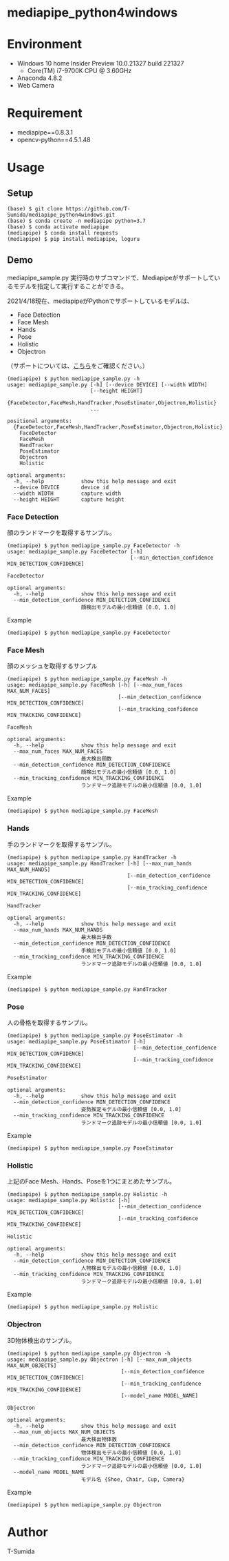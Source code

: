 # mediapipe_python4windows

# Environment
- Windows 10 home Insider Preview 10.0.21327 build 221327
  - Core(TM) i7-9700K CPU @ 3.60GHz
- Anaconda 4.8.2
- Web Camera

# Requirement
- mediapipe==0.8.3.1
- opencv-python==4.5.1.48


# Usage
## Setup
```
(base) $ git clone https://github.com/T-Sumida/mediapipe_python4windows.git
(base) $ conda create -n mediapipe python=3.7
(base) $ conda activate mediapipe
(mediapipe) $ conda install requests
(mediapipe) $ pip install mediapipe, loguru
```

## Demo

mediapipe_sample.py 実行時のサブコマンドで、Mediapipeがサポートしているモデルを指定して実行することができる。

2021/4/18現在、mediapipeがPythonでサポートしているモデルは、
- Face Detection
- Face Mesh
- Hands
- Pose
- Holistic
- Objectron

（サポートについては、[こちら](https://github.com/google/mediapipe)をご確認ください。）


```
(mediapipe) $ python mediapipe_sample.py -h
usage: mediapipe_sample.py [-h] [--device DEVICE] [--width WIDTH]
                           [--height HEIGHT]
                           {FaceDetector,FaceMesh,HandTracker,PoseEstimator,Objectron,Holistic}
                           ...

positional arguments:
  {FaceDetector,FaceMesh,HandTracker,PoseEstimator,Objectron,Holistic}
    FaceDetector
    FaceMesh
    HandTracker
    PoseEstimator
    Objectron
    Holistic

optional arguments:
  -h, --help            show this help message and exit
  --device DEVICE       device id
  --width WIDTH         capture width
  --height HEIGHT       capture height
```

### Face Detection
顔のランドマークを取得するサンプル。
```
(mediapipe) $ python mediapipe_sample.py FaceDetector -h
usage: mediapipe_sample.py FaceDetector [-h]
                                        [--min_detection_confidence MIN_DETECTION_CONFIDENCE]

FaceDetector

optional arguments:
  -h, --help            show this help message and exit
  --min_detection_confidence MIN_DETECTION_CONFIDENCE
                        顔検出モデルの最小信頼値 [0.0, 1.0]
```

Example
```
(mediapipe) $ python mediapipe_sample.py FaceDetector
```

### Face Mesh
顔のメッシュを取得するサンプル
```
(mediapipe) $ python mediapipe_sample.py FaceMesh -h
usage: mediapipe_sample.py FaceMesh [-h] [--max_num_faces MAX_NUM_FACES]
                                    [--min_detection_confidence MIN_DETECTION_CONFIDENCE]
                                    [--min_tracking_confidence MIN_TRACKING_CONFIDENCE]

FaceMesh

optional arguments:
  -h, --help            show this help message and exit
  --max_num_faces MAX_NUM_FACES
                        最大検出顔数
  --min_detection_confidence MIN_DETECTION_CONFIDENCE
                        顔検出モデルの最小信頼値 [0.0, 1.0]
  --min_tracking_confidence MIN_TRACKING_CONFIDENCE
                        ランドマーク追跡モデルの最小信頼値 [0.0, 1.0]
```
Example
```
(mediapipe) $ python mediapipe_sample.py FaceMesh
```


### Hands
手のランドマークを取得するサンプル。
```
(mediapipe) $ python mediapipe_sample.py HandTracker -h
usage: mediapipe_sample.py HandTracker [-h] [--max_num_hands MAX_NUM_HANDS]
                                       [--min_detection_confidence MIN_DETECTION_CONFIDENCE]
                                       [--min_tracking_confidence MIN_TRACKING_CONFIDENCE]

HandTracker

optional arguments:
  -h, --help            show this help message and exit
  --max_num_hands MAX_NUM_HANDS
                        最大検出手数
  --min_detection_confidence MIN_DETECTION_CONFIDENCE
                        手検出モデルの最小信頼値 [0.0, 1.0]
  --min_tracking_confidence MIN_TRACKING_CONFIDENCE
                        ランドマーク追跡モデルの最小信頼値 [0.0, 1.0]
```
Example
```
(mediapipe) $ python mediapipe_sample.py HandTracker
```


### Pose
人の骨格を取得するサンプル。
```
(mediapipe) $ python mediapipe_sample.py PoseEstimator -h
usage: mediapipe_sample.py PoseEstimator [-h]
                                         [--min_detection_confidence MIN_DETECTION_CONFIDENCE]
                                         [--min_tracking_confidence MIN_TRACKING_CONFIDENCE]

PoseEstimator

optional arguments:
  -h, --help            show this help message and exit
  --min_detection_confidence MIN_DETECTION_CONFIDENCE
                        姿勢推定モデルの最小信頼値 [0.0, 1.0]
  --min_tracking_confidence MIN_TRACKING_CONFIDENCE
                        ランドマーク追跡モデルの最小信頼値 [0.0, 1.0]
```
Example
```
(mediapipe) $ python mediapipe_sample.py PoseEstimator
```


### Holistic
上記のFace Mesh、Hands、Poseを1つにまとめたサンプル。
```
(mediapipe) $ python mediapipe_sample.py Holistic -h
usage: mediapipe_sample.py Holistic [-h]
                                    [--min_detection_confidence MIN_DETECTION_CONFIDENCE]
                                    [--min_tracking_confidence MIN_TRACKING_CONFIDENCE]

Holistic

optional arguments:
  -h, --help            show this help message and exit
  --min_detection_confidence MIN_DETECTION_CONFIDENCE
                        人物検出モデルの最小信頼値 [0.0, 1.0]
  --min_tracking_confidence MIN_TRACKING_CONFIDENCE
                        ランドマーク追跡モデルの最小信頼値 [0.0, 1.0]
```
Example
```
(mediapipe) $ python mediapipe_sample.py Holistic
```


### Objectron
3D物体検出のサンプル。
```
(mediapipe) $ python mediapipe_sample.py Objectron -h
usage: mediapipe_sample.py Objectron [-h] [--max_num_objects MAX_NUM_OBJECTS]
                                     [--min_detection_confidence MIN_DETECTION_CONFIDENCE]
                                     [--min_tracking_confidence MIN_TRACKING_CONFIDENCE]
                                     [--model_name MODEL_NAME]

Objectron

optional arguments:
  -h, --help            show this help message and exit
  --max_num_objects MAX_NUM_OBJECTS
                        最大検出物体数
  --min_detection_confidence MIN_DETECTION_CONFIDENCE
                        物体検出モデルの最小信頼値 [0.0, 1.0]
  --min_tracking_confidence MIN_TRACKING_CONFIDENCE
                        ランドマーク追跡モデルの最小信頼値 [0.0, 1.0]
  --model_name MODEL_NAME
                        モデル名 {Shoe, Chair, Cup, Camera}
```
Example
```
(mediapipe) $ python mediapipe_sample.py Objectron
```


# Author
T-Sumida
